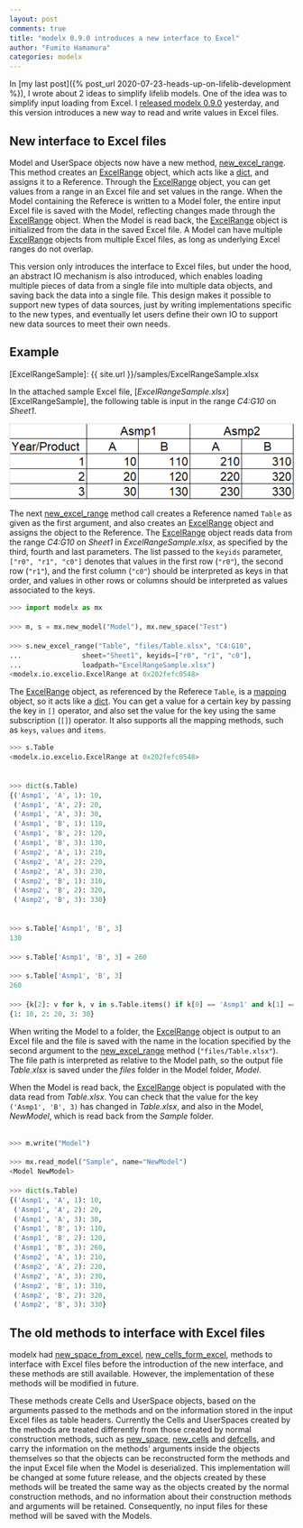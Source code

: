 ```yaml
---
layout: post
comments: true
title: "modelx 0.9.0 introduces a new interface to Excel"
author: "Fumito Hamamura"
categories: modelx
---
```


In [my last post]({% post_url 2020-07-23-heads-up-on-lifelib-development %}), I wrote about 2 ideas to simplify lifelib models. One of the idea was to simplify input loading from Excel. I [released modelx 0.9.0](https://docs.modelx.io/en/latest/releases/relnotes_v0_9_0.html) yesterday, and this version introduces a new way to read and write values in Excel files.

## New interface to Excel files

[new_excel_range]: https://docs.modelx.io/en/latest/reference/space/generated/modelx.core.space.UserSpace.new_excel_range.html

[ExcelRange]: https://docs.modelx.io/en/latest/reference/dataclient.html#modelx.io.excelio.ExcelRange

[dict]: https://docs.python.org/3/library/stdtypes.html#mapping-types-dict

Model and UserSpace objects now have a new method, [new_excel_range]. This method creates an [ExcelRange] object, which acts like a [dict], and assigns it to a Reference. Through the [ExcelRange] object, you can get values from a range in an Excel file and set values in the range. When the Model containing the Referece
is written to a Model foler, the entire input Excel file is saved
with the Model, reflecting changes made through the [ExcelRange] object.
When the Model is read back, the [ExcelRange] object is initialized from the data in the saved Excel file. A Model can have multiple [ExcelRange] objects from multiple Excel files, as long as underlying Excel ranges do not overlap.

This version only introduces the interface to Excel files, but under the hood, an abstract IO mechanism is also introduced, which enables loading multiple pieces of data from a single file into multiple data objects, and saving back the data into a single file. This design makes it possible to support new types of data sources, just by writing implementations specific to the new types, and eventually let users define their own IO to support new data sources to meet their own needs.

## Example

[ExcelRangeSample]: {{ site.url }}/samples/ExcelRangeSample.xlsx

In the attached sample Excel file, [*ExcelRangeSample.xlsx*][ExcelRangeSample], the following table is input in the range *C4:G10* on *Sheet1*.

![Parameterization](/img/2020-08-10/SampleTable.png)

The next [new_excel_range] method call creates a Reference named `Table` as given as the first argument, and also creates an [ExcelRange] object and assigns the object to the Reference. The [ExcelRange] object reads data from the range *C4:G10* on *Sheet1* in *ExcelRangeSample.xlsx*,  as specified by the third, fourth and last parameters. The list passed to the `keyids` parameter, `["r0", "r1", "c0"]` denotes that values in the first row (`"r0"`), the second row (`"r1"`), and the first column (`"c0"`) should be interpreted as keys in that order, and values in other rows or columns should be interpreted as values associated to the keys.

```python
>>> import modelx as mx

>>> m, s = mx.new_model("Model"), mx.new_space("Test")

>>> s.new_excel_range("Table", "files/Table.xlsx", "C4:G10",
...               sheet="Sheet1", keyids=["r0", "r1", "c0"],
...               loadpath="ExcelRangeSample.xlsx")
<modelx.io.excelio.ExcelRange at 0x202fefc0548>
```

[mapping]: https://docs.python.org/3/glossary.html#term-mapping

The [ExcelRange] object, as referenced by the Referece `Table`, is a [mapping] object, so it acts like a [dict]. You can get a value for a certain key by passing the key in `[]` operator, and also set the value for the key using the same subscription (`[]`) operator.  It also supports all the mapping methods, such as `keys`, `values` and `items`.


```python
>>> s.Table
<modelx.io.excelio.ExcelRange at 0x202fefc0548>


>>> dict(s.Table)
{('Asmp1', 'A', 1): 10,
 ('Asmp1', 'A', 2): 20,
 ('Asmp1', 'A', 3): 30,
 ('Asmp1', 'B', 1): 110,
 ('Asmp1', 'B', 2): 120,
 ('Asmp1', 'B', 3): 130,
 ('Asmp2', 'A', 1): 210,
 ('Asmp2', 'A', 2): 220,
 ('Asmp2', 'A', 3): 230,
 ('Asmp2', 'B', 1): 310,
 ('Asmp2', 'B', 2): 320,
 ('Asmp2', 'B', 3): 330}


>>> s.Table['Asmp1', 'B', 3]
130

>>> s.Table['Asmp1', 'B', 3] = 260

>>> s.Table['Asmp1', 'B', 3]
260

>>> {k[2]: v for k, v in s.Table.items() if k[0] == 'Asmp1' and k[1] == 'A'}
{1: 10, 2: 20, 3: 30}

```

When writing the Model to a folder, the [ExcelRange] object is output to an Excel file and the file is saved with the name in the location specified by the second argument to the [new_excel_range] method (`"files/Table.xlsx"`). The file path is interpreted as relative to the Model path, so the output file *Table.xlsx* is saved under the *files* folder in the Model folder, *Model*.

When the Model is read back, the [ExcelRange] object is populated with the data read from *Table.xlsx*. You can check that the value for the key `('Asmp1', 'B', 3)` has changed in *Table.xlsx*, and also in the Model, *NewModel*, which is read back from the *Sample* folder.

```python

>>> m.write("Model")

>>> mx.read_model("Sample", name="NewModel")
<Model NewModel>

>>> dict(s.Table)
{('Asmp1', 'A', 1): 10,
 ('Asmp1', 'A', 2): 20,
 ('Asmp1', 'A', 3): 30,
 ('Asmp1', 'B', 1): 110,
 ('Asmp1', 'B', 2): 120,
 ('Asmp1', 'B', 3): 260,
 ('Asmp2', 'A', 1): 210,
 ('Asmp2', 'A', 2): 220,
 ('Asmp2', 'A', 3): 230,
 ('Asmp2', 'B', 1): 310,
 ('Asmp2', 'B', 2): 320,
 ('Asmp2', 'B', 3): 330}

```

## The old methods to interface with Excel files

[new_space_from_excel]: https://docs.modelx.io/en/latest/reference/space/generated/modelx.core.space.UserSpace.new_space_from_excel.html
[new_cells_form_excel]: https://docs.modelx.io/en/latest/reference/space/generated/modelx.core.space.UserSpace.new_cells_from_excel.html
[new_space]: https://docs.modelx.io/en/latest/reference/space/generated/modelx.core.space.UserSpace.new_space.html
[new_cells]: https://docs.modelx.io/en/latest/reference/space/generated/modelx.core.space.UserSpace.new_cells.html
[defcells]: https://docs.modelx.io/en/latest/reference/generated/modelx.defcells.html

modelx had [new_space_from_excel], [new_cells_form_excel], methods to interface with Excel files before the introduction of the new interface, and these methods are still available. However, the implementation of these methods will be modified in future.

These methods create Cells and UserSpace objects, based on the arguments passed to the methods and on the information stored in the input Excel files as table headers. Currently the Cells and UserSpaces created by the methods are treated differently from those created by normal construction methods, such as [new_space], [new_cells] and [defcells], and carry the information on the methods' arguments inside the objects themselves so that the objects can be reconstructed form the methods and the input Excel file when the Model is deserialized. This implementation will be changed at some future release, and the objects created by these methods will be treated the same way as the objects created by the normal construction methods, and  no information about their construction methods and arguments will be retained. Consequently, no input files for these method will be saved with the Models.
